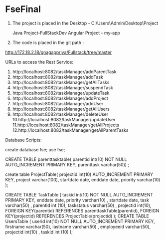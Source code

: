 # FseFinal

1. The project is placed in the Desktop - C:\Users\Admin\Desktop\Project

	Java Project-FullStackDev 
	Angular Project - my-app
2. The code is placed in the git path  :


http://172.18.2.18/gnagappriya/Fullstack/tree/master


URLs to access the Rest Service:

1. http://localhost:8082/taskManager/addParentTask
2. http://localhost:8082/taskManager/addTask
3. http://localhost:8082/taskManager/getAllTasks
4. http://localhost:8082/taskManager/suspendTask
5. http://localhost:8082/taskManager/updateTask
6. http://localhost:8082/taskManager/addProject
7. http://localhost:8082/taskManager/addUser
8. http://localhost:8082/taskManager/getAllUsers
9. http://localhost:8082/taskManager/deleteUser
10.http://localhost:8082/taskManager/updateUser
11.http://localhost:8082/taskManager/getAllProjects
12.http://localhost:8082/taskManager/getAllParentTasks

Database Scripts:

create database fse;
use fse;

CREATE TABLE parenttasktable(
  parentid int(10) NOT NULL  AUTO_INCREMENT PRIMARY KEY, 
parenttask varchar(50)) ;

create table ProjectTable(
projectid int(10)  AUTO_INCREMENT PRIMARY KEY,
project varchar(100),
startdate date,
enddate date,
priority varchar(10)
);

CREATE TABLE  TaskTable ( 
taskid int(10) NOT NULL AUTO_INCREMENT PRIMARY KEY, 
enddate date, 
priority varchar(10) , 
startdate date,
task varchar(50) ,
parentid int (10),
taskstatus varchar(50) ,
projectid int(10),
FOREIGN KEY(parentid) 
REFERENCES  parenttaskTable(parentid),
FOREIGN KEY(projectid) 
REFERENCES  ProjectTable(projectid)
);
CREATE TABLE  UsersTable ( 
userid int(10) NOT NULL AUTO_INCREMENT PRIMARY KEY, 
firstname varchar(50), 
lastname varchar(50) , 
employeeid varchar(50), 
projectid int(10) ,
taskid int (10)
);

